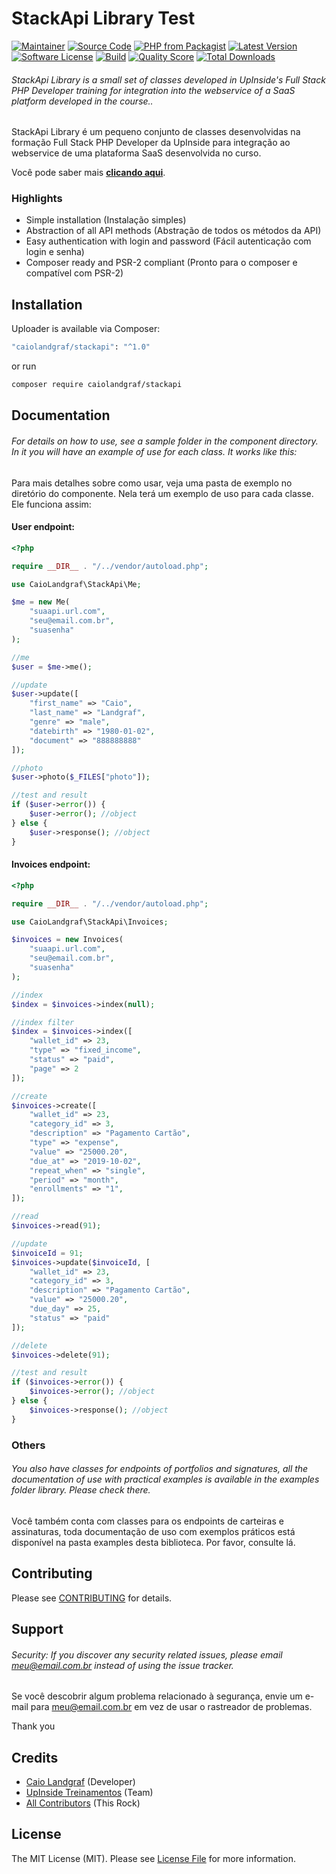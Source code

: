 # StackApi Library Test

[![Maintainer](http://img.shields.io/badge/maintainer-@caiolandgraf-blue.svg?style=flat-square)](https://twitter.com/caiolandgraf)
[![Source Code](http://img.shields.io/badge/source-caiolandgraf/stackapi-blue.svg?style=flat-square)](https://github.com/caiolandgraf/stackapi)
[![PHP from Packagist](https://img.shields.io/packagist/php-v/caiolandgraf/stackapi.svg?style=flat-square)](https://packagist.org/packages/caiolandgraf/stackapi)
[![Latest Version](https://img.shields.io/github/release/caiolandgraf/stackapi.svg?style=flat-square)](https://github.com/caiolandgraf/stackapi/releases)
[![Software License](https://img.shields.io/badge/license-MIT-brightgreen.svg?style=flat-square)](LICENSE)
[![Build](https://img.shields.io/scrutinizer/build/g/caiolandgraf/stackapi.svg?style=flat-square)](https://scrutinizer-ci.com/g/caiolandgraf/stackapi)
[![Quality Score](https://img.shields.io/scrutinizer/g/caiolandgraf/stackapi.svg?style=flat-square)](https://scrutinizer-ci.com/g/caiolandgraf/stackapi)
[![Total Downloads](https://img.shields.io/packagist/dt/caiolandgraf/stackapi.svg?style=flat-square)](https://packagist.org/packages/ccaiolandgraf/stackapi)

###### StackApi Library is a small set of classes developed in UpInside's Full Stack PHP Developer training for integration into the webservice of a SaaS platform developed in the course..

StackApi Library é um pequeno conjunto de classes desenvolvidas na formação Full Stack PHP Developer da UpInside para integração ao webservice de uma plataforma SaaS desenvolvida no curso.

Você pode saber mais **[clicando aqui](https://www.upinside.com.br/fsphp)**.

### Highlights

- Simple installation (Instalação simples)
- Abstraction of all API methods (Abstração de todos os métodos da API)
- Easy authentication with login and password (Fácil autenticação com login e senha)
- Composer ready and PSR-2 compliant (Pronto para o composer e compatível com PSR-2)

## Installation

Uploader is available via Composer:

```bash
"caiolandgraf/stackapi": "^1.0"
```

or run

```bash
composer require caiolandgraf/stackapi
```

## Documentation

###### For details on how to use, see a sample folder in the component directory. In it you will have an example of use for each class. It works like this:

Para mais detalhes sobre como usar, veja uma pasta de exemplo no diretório do componente. Nela terá um exemplo de uso para cada classe. Ele funciona assim:

#### User endpoint:

```php
<?php

require __DIR__ . "/../vendor/autoload.php";

use CaioLandgraf\StackApi\Me;

$me = new Me(
    "suaapi.url.com",
    "seu@email.com.br",
    "suasenha"
);

//me
$user = $me->me();

//update
$user->update([
    "first_name" => "Caio",
    "last_name" => "Landgraf",
    "genre" => "male",
    "datebirth" => "1980-01-02",
    "document" => "888888888"
]);

//photo
$user->photo($_FILES["photo"]);

//test and result
if ($user->error()) {
    $user->error(); //object
} else {
    $user->response(); //object
}
```

#### Invoices endpoint:

```php
<?php

require __DIR__ . "/../vendor/autoload.php";

use CaioLandgraf\StackApi\Invoices;

$invoices = new Invoices(
    "suaapi.url.com",
    "seu@email.com.br",
    "suasenha"
);

//index
$index = $invoices->index(null);

//index filter
$index = $invoices->index([
    "wallet_id" => 23,
    "type" => "fixed_income",
    "status" => "paid",
    "page" => 2
]);

//create
$invoices->create([
    "wallet_id" => 23,
    "category_id" => 3,
    "description" => "Pagamento Cartão",
    "type" => "expense",
    "value" => "25000.20",
    "due_at" => "2019-10-02",
    "repeat_when" => "single",
    "period" => "month",
    "enrollments" => "1",
]);

//read
$invoices->read(91);

//update
$invoiceId = 91;
$invoices->update($invoiceId, [
    "wallet_id" => 23,
    "category_id" => 3,
    "description" => "Pagamento Cartão",
    "value" => "25000.20",
    "due_day" => 25,
    "status" => "paid"
]);

//delete
$invoices->delete(91);

//test and result
if ($invoices->error()) {
    $invoices->error(); //object
} else {
    $invoices->response(); //object
}
```

### Others

###### You also have classes for endpoints of portfolios and signatures, all the documentation of use with practical examples is available in the examples folder library. Please check there.

Você também conta com classes para os endpoints de carteiras e assinaturas, toda documentação de uso com exemplos práticos está disponível na pasta examples desta biblioteca. Por favor, consulte lá.

## Contributing

Please see [CONTRIBUTING](https://github.com/caiolandgraf/uploader/blob/master/CONTRIBUTING.md) for details.

## Support

###### Security: If you discover any security related issues, please email meu@email.com.br instead of using the issue tracker.

Se você descobrir algum problema relacionado à segurança, envie um e-mail para meu@email.com.br em vez de usar o rastreador de problemas.

Thank you

## Credits

- [Caio Landgraf](https://github.com/caiolandgraf) (Developer)
- [UpInside Treinamentos](https://github.com/caiolandgraf) (Team)
- [All Contributors](https://github.com/caiolandgraf/uploader/contributors) (This Rock)

## License

The MIT License (MIT). Please see [License File](https://github.com/caiolandgraf/stackapi/blob/master/LICENSE) for more information.